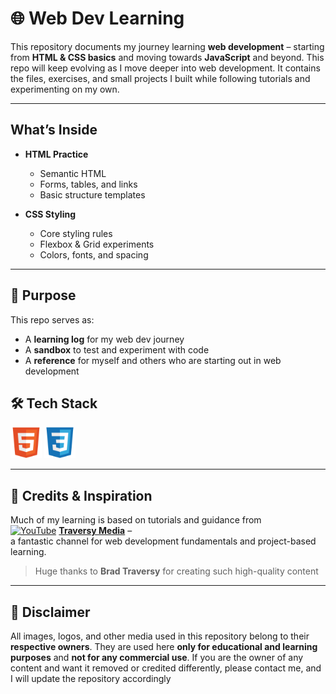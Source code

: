 # 🌐 Web Dev Learning

This repository documents my journey learning **web development** – starting from **HTML & CSS basics** and moving towards **JavaScript** and beyond. This repo will keep evolving as I move deeper into web development.
It contains the files, exercises, and small projects I built while following tutorials and experimenting on my own.

---

##  What’s Inside

- **HTML Practice**  
  - Semantic HTML  
  - Forms, tables, and links  
  - Basic structure templates  

- **CSS Styling**  
  - Core styling rules  
  - Flexbox & Grid experiments  
  - Colors, fonts, and spacing  
---

## 🎯 Purpose

This repo serves as:
-  A **learning log** for my web dev journey  
-  A **sandbox** to test and experiment with code  
-  A **reference** for myself and others who are starting out in web development

## 🛠 Tech Stack

<p align="left">
  <img src="https://raw.githubusercontent.com/devicons/devicon/master/icons/html5/html5-original.svg" alt="HTML5" width="50" height="50"/>
  <img src="https://raw.githubusercontent.com/devicons/devicon/master/icons/css3/css3-original.svg" alt="CSS3" width="50" height="50"/>
</p>


---
## 📖 Credits & Inspiration

Much of my learning is based on tutorials and guidance from  
[<img src="https://upload.wikimedia.org/wikipedia/commons/4/42/YouTube_icon_%282013-2017%29.png" alt="YouTube" width="30"/>](https://www.youtube.com/c/TraversyMedia) **[Traversy Media](https://www.youtube.com/c/TraversyMedia)** –  
a fantastic channel for web development fundamentals and project-based learning.  

> Huge thanks to **Brad Traversy** for creating such high-quality content


---

## 📜 Disclaimer

All images, logos, and other media used in this repository belong to their **respective owners**.
They are used here **only for educational and learning purposes** and **not for any commercial use**.
If you are the owner of any content and want it removed or credited differently, please contact me, and I will update the repository accordingly
